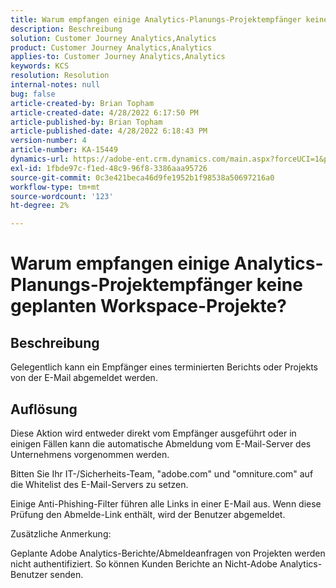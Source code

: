 ```yaml
---
title: Warum empfangen einige Analytics-Planungs-Projektempfänger keine geplanten Workspace-Projekte?
description: Beschreibung
solution: Customer Journey Analytics,Analytics
product: Customer Journey Analytics,Analytics
applies-to: Customer Journey Analytics,Analytics
keywords: KCS
resolution: Resolution
internal-notes: null
bug: false
article-created-by: Brian Topham
article-created-date: 4/28/2022 6:17:50 PM
article-published-by: Brian Topham
article-published-date: 4/28/2022 6:18:43 PM
version-number: 4
article-number: KA-15449
dynamics-url: https://adobe-ent.crm.dynamics.com/main.aspx?forceUCI=1&pagetype=entityrecord&etn=knowledgearticle&id=9a1ed07d-1fc7-ec11-a7b6-0022480a1b03
exl-id: 1fbde97c-f1ed-48c9-96f8-3386aaa95726
source-git-commit: 0c3e421beca46d9fe1952b1f98538a50697216a0
workflow-type: tm+mt
source-wordcount: '123'
ht-degree: 2%

---
```


# Warum empfangen einige Analytics-Planungs-Projektempfänger keine geplanten Workspace-Projekte?

## Beschreibung


Gelegentlich kann ein Empfänger eines terminierten Berichts oder Projekts von der E-Mail abgemeldet werden.


## Auflösung


Diese Aktion wird entweder direkt vom Empfänger ausgeführt oder in einigen Fällen kann die automatische Abmeldung vom E-Mail-Server des Unternehmens vorgenommen werden.

Bitten Sie Ihr IT-/Sicherheits-Team, &quot;adobe.com&quot; und &quot;omniture.com&quot; auf die Whitelist des E-Mail-Servers zu setzen.

Einige Anti-Phishing-Filter führen alle Links in einer E-Mail aus. Wenn diese Prüfung den Abmelde-Link enthält, wird der Benutzer abgemeldet.



Zusätzliche Anmerkung:

Geplante Adobe Analytics-Berichte/Abmeldeanfragen von Projekten werden nicht authentifiziert. So können Kunden Berichte an Nicht-Adobe Analytics-Benutzer senden.

